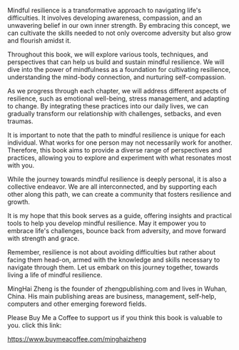 

Mindful resilience is a transformative approach to navigating life's difficulties. It involves developing awareness, compassion, and an unwavering belief in our own inner strength. By embracing this concept, we can cultivate the skills needed to not only overcome adversity but also grow and flourish amidst it.

Throughout this book, we will explore various tools, techniques, and perspectives that can help us build and sustain mindful resilience. We will dive into the power of mindfulness as a foundation for cultivating resilience, understanding the mind-body connection, and nurturing self-compassion.

As we progress through each chapter, we will address different aspects of resilience, such as emotional well-being, stress management, and adapting to change. By integrating these practices into our daily lives, we can gradually transform our relationship with challenges, setbacks, and even traumas.

It is important to note that the path to mindful resilience is unique for each individual. What works for one person may not necessarily work for another. Therefore, this book aims to provide a diverse range of perspectives and practices, allowing you to explore and experiment with what resonates most with you.

While the journey towards mindful resilience is deeply personal, it is also a collective endeavor. We are all interconnected, and by supporting each other along this path, we can create a community that fosters resilience and growth.

It is my hope that this book serves as a guide, offering insights and practical tools to help you develop mindful resilience. May it empower you to embrace life's challenges, bounce back from adversity, and move forward with strength and grace.

Remember, resilience is not about avoiding difficulties but rather about facing them head-on, armed with the knowledge and skills necessary to navigate through them. Let us embark on this journey together, towards living a life of mindful resilience.

MingHai Zheng is the founder of zhengpublishing.com and lives in Wuhan, China. His main publishing areas are business, management, self-help, computers and other emerging foreword fields.

Please Buy Me a Coffee to support us if you think this book is valuable to you. click this link:

https://www.buymeacoffee.com/minghaizheng

